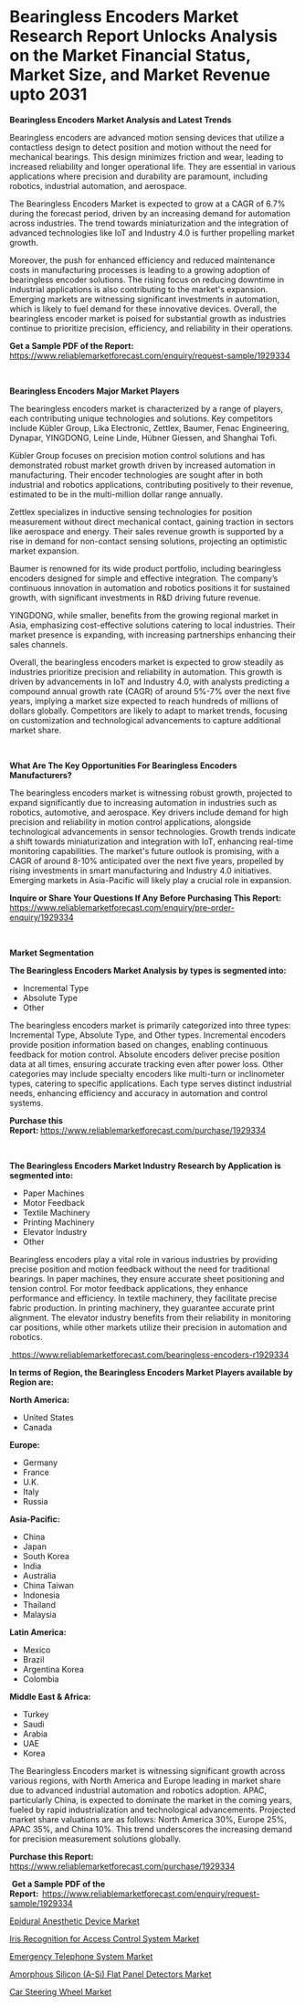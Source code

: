 <p><h1>Bearingless Encoders Market Research Report Unlocks Analysis on the Market Financial Status, Market Size, and Market Revenue upto 2031</h1></p><p><strong>Bearingless Encoders Market Analysis and Latest Trends</strong></p>
<p><p>Bearingless encoders are advanced motion sensing devices that utilize a contactless design to detect position and motion without the need for mechanical bearings. This design minimizes friction and wear, leading to increased reliability and longer operational life. They are essential in various applications where precision and durability are paramount, including robotics, industrial automation, and aerospace.</p><p>The Bearingless Encoders Market is expected to grow at a CAGR of 6.7% during the forecast period, driven by an increasing demand for automation across industries. The trend towards miniaturization and the integration of advanced technologies like IoT and Industry 4.0 is further propelling market growth. </p><p>Moreover, the push for enhanced efficiency and reduced maintenance costs in manufacturing processes is leading to a growing adoption of bearingless encoder solutions. The rising focus on reducing downtime in industrial applications is also contributing to the market's expansion. Emerging markets are witnessing significant investments in automation, which is likely to fuel demand for these innovative devices. Overall, the bearingless encoder market is poised for substantial growth as industries continue to prioritize precision, efficiency, and reliability in their operations.</p></p>
<p><strong>Get a Sample PDF of the Report:&nbsp;</strong> <a href="https://www.reliablemarketforecast.com/enquiry/request-sample/1929334?utm_campaign=1167&utm_medium=2&utm_source=Github&utm_content=ia&utm_term=25102024&utm_id=bearingless-encoders">https://www.reliablemarketforecast.com/enquiry/request-sample/1929334</a></p>
<p>&nbsp;</p>
<p><strong>Bearingless Encoders Major Market Players</strong></p>
<p><p>The bearingless encoders market is characterized by a range of players, each contributing unique technologies and solutions. Key competitors include Kübler Group, Lika Electronic, Zettlex, Baumer, Fenac Engineering, Dynapar, YINGDONG, Leine Linde, Hübner Giessen, and Shanghai Tofi. </p><p>Kübler Group focuses on precision motion control solutions and has demonstrated robust market growth driven by increased automation in manufacturing. Their encoder technologies are sought after in both industrial and robotics applications, contributing positively to their revenue, estimated to be in the multi-million dollar range annually.</p><p>Zettlex specializes in inductive sensing technologies for position measurement without direct mechanical contact, gaining traction in sectors like aerospace and energy. Their sales revenue growth is supported by a rise in demand for non-contact sensing solutions, projecting an optimistic market expansion.</p><p>Baumer is renowned for its wide product portfolio, including bearingless encoders designed for simple and effective integration. The company’s continuous innovation in automation and robotics positions it for sustained growth, with significant investments in R&D driving future revenue.</p><p>YINGDONG, while smaller, benefits from the growing regional market in Asia, emphasizing cost-effective solutions catering to local industries. Their market presence is expanding, with increasing partnerships enhancing their sales channels.</p><p>Overall, the bearingless encoders market is expected to grow steadily as industries prioritize precision and reliability in automation. This growth is driven by advancements in IoT and Industry 4.0, with analysts predicting a compound annual growth rate (CAGR) of around 5%-7% over the next five years, implying a market size expected to reach hundreds of millions of dollars globally. Competitors are likely to adapt to market trends, focusing on customization and technological advancements to capture additional market share.</p></p>
<p>&nbsp;</p>
<p><strong>What Are The Key Opportunities For Bearingless Encoders Manufacturers?</strong></p>
<p><p>The bearingless encoders market is witnessing robust growth, projected to expand significantly due to increasing automation in industries such as robotics, automotive, and aerospace. Key drivers include demand for high precision and reliability in motion control applications, alongside technological advancements in sensor technologies. Growth trends indicate a shift towards miniaturization and integration with IoT, enhancing real-time monitoring capabilities. The market's future outlook is promising, with a CAGR of around 8-10% anticipated over the next five years, propelled by rising investments in smart manufacturing and Industry 4.0 initiatives. Emerging markets in Asia-Pacific will likely play a crucial role in expansion.</p></p>
<p><strong>Inquire or Share Your Questions If Any Before Purchasing This Report:</strong> <a href="https://www.reliablemarketforecast.com/enquiry/pre-order-enquiry/1929334?utm_campaign=1167&utm_medium=2&utm_source=Github&utm_content=ia&utm_term=25102024&utm_id=bearingless-encoders">https://www.reliablemarketforecast.com/enquiry/pre-order-enquiry/1929334</a></p>
<p>&nbsp;</p>
<p><strong>Market Segmentation</strong></p>
<p><strong>The Bearingless Encoders Market Analysis by types is segmented into:</strong></p>
<p><ul><li>Incremental Type</li><li>Absolute Type</li><li>Other</li></ul></p>
<p><p>The bearingless encoders market is primarily categorized into three types: Incremental Type, Absolute Type, and Other types. Incremental encoders provide position information based on changes, enabling continuous feedback for motion control. Absolute encoders deliver precise position data at all times, ensuring accurate tracking even after power loss. Other categories may include specialty encoders like multi-turn or inclinometer types, catering to specific applications. Each type serves distinct industrial needs, enhancing efficiency and accuracy in automation and control systems.</p></p>
<p><strong>Purchase this Report:&nbsp;</strong><a href="https://www.reliablemarketforecast.com/purchase/1929334?utm_campaign=1167&utm_medium=2&utm_source=Github&utm_content=ia&utm_term=25102024&utm_id=bearingless-encoders">https://www.reliablemarketforecast.com/purchase/1929334</a></p>
<p>&nbsp;</p>
<p><strong>The Bearingless Encoders Market Industry Research by Application is segmented into:</strong></p>
<p><ul><li>Paper Machines</li><li>Motor Feedback</li><li>Textile Machinery</li><li>Printing Machinery</li><li>Elevator Industry</li><li>Other</li></ul></p>
<p><p>Bearingless encoders play a vital role in various industries by providing precise position and motion feedback without the need for traditional bearings. In paper machines, they ensure accurate sheet positioning and tension control. For motor feedback applications, they enhance performance and efficiency. In textile machinery, they facilitate precise fabric production. In printing machinery, they guarantee accurate print alignment. The elevator industry benefits from their reliability in monitoring car positions, while other markets utilize their precision in automation and robotics.</p></p>
<p><a href="https://www.reliablemarketforecast.com/bearingless-encoders-r1929334?utm_campaign=1167&utm_medium=2&utm_source=Github&utm_content=ia&utm_term=25102024&utm_id=bearingless-encoders">&nbsp;https://www.reliablemarketforecast.com/bearingless-encoders-r1929334</a></p>
<p><strong>In terms of Region, the Bearingless Encoders Market Players available by Region are:</strong></p>
<p>
    <p> <strong> North America: </strong>
        <ul>
            <li>United States</li>
            <li>Canada</li>
        </ul>
        </p> 
    <p> <strong> Europe: </strong>
        <ul>
            <li>Germany</li>
            <li>France</li>
            <li>U.K.</li>
            <li>Italy</li>
            <li>Russia</li>
        </ul>
        </p> 
    <p> <strong> Asia-Pacific: </strong>
        <ul>
            <li>China</li>
            <li>Japan</li>
            <li>South Korea</li>
            <li>India</li>
            <li>Australia</li>
            <li>China Taiwan</li>
            <li>Indonesia</li>
            <li>Thailand</li>
            <li>Malaysia</li>
        </ul>
        </p> 
    <p> <strong> Latin America: </strong>
        <ul>
            <li>Mexico</li>
            <li>Brazil</li>
            <li>Argentina Korea</li>
            <li>Colombia</li>
        </ul>
        </p> 
    <p> <strong> Middle East & Africa: </strong>
        <ul>
            <li>Turkey</li>
            <li>Saudi</li>
            <li>Arabia</li>
            <li>UAE</li>
            <li>Korea</li>
        </ul>
    </p>
    </p>
<p><p>The Bearingless Encoders market is witnessing significant growth across various regions, with North America and Europe leading in market share due to advanced industrial automation and robotics adoption. APAC, particularly China, is expected to dominate the market in the coming years, fueled by rapid industrialization and technological advancements. Projected market share valuations are as follows: North America 30%, Europe 25%, APAC 35%, and China 10%. This trend underscores the increasing demand for precision measurement solutions globally.</p></p>
<p><strong>Purchase this Report: </strong><a href="https://www.reliablemarketforecast.com/purchase/1929334?utm_campaign=1167&utm_medium=2&utm_source=Github&utm_content=ia&utm_term=25102024&utm_id=bearingless-encoders">https://www.reliablemarketforecast.com/purchase/1929334</a></p>
<p>&nbsp;<strong>Get a Sample PDF of the Report:&nbsp;&nbsp;</strong><a href="https://www.reliablemarketforecast.com/enquiry/request-sample/1929334?utm_campaign=1167&utm_medium=2&utm_source=Github&utm_content=ia&utm_term=25102024&utm_id=bearingless-encoders">https://www.reliablemarketforecast.com/enquiry/request-sample/1929334</a></p>
<p><strong></strong></p>
<p><p><a href="https://www.linkedin.com/pulse/strategic-roadmap-global-epidural-anesthetic-device-market-sxvrf?utm_campaign=1167&utm_medium=2&utm_source=Github&utm_content=ia&utm_term=25102024&utm_id=bearingless-encoders">Epidural Anesthetic Device Market</a></p><p><a href="https://github.com/brunafxh5tru/Market-Research-Report-List-1/blob/main/iris-recognition-for-access-control-system-market.md?utm_campaign=1167&utm_medium=2&utm_source=Github&utm_content=ia&utm_term=25102024&utm_id=bearingless-encoders">Iris Recognition for Access Control System Market</a></p><p><a href="https://issuu.com/reportprime-2/docs/emergency-telephone-system-market-s_659d825d9033c3?utm_campaign=1167&utm_medium=2&utm_source=Github&utm_content=ia&utm_term=25102024&utm_id=bearingless-encoders">Emergency Telephone System Market</a></p><p><a href="https://www.linkedin.com/pulse/amorphous-silicon-a-si-flat-panel-detectors-market-regional-dearc?utm_campaign=1167&utm_medium=2&utm_source=Github&utm_content=ia&utm_term=25102024&utm_id=bearingless-encoders">Amorphous Silicon (A-Si) Flat Panel Detectors Market</a></p><p><a href="https://github.com/kaceycoody4m/Market-Research-Report-List-1/blob/main/car-steering-wheel-market.md?utm_campaign=1167&utm_medium=2&utm_source=Github&utm_content=ia&utm_term=25102024&utm_id=bearingless-encoders">Car Steering Wheel Market</a></p></p>
